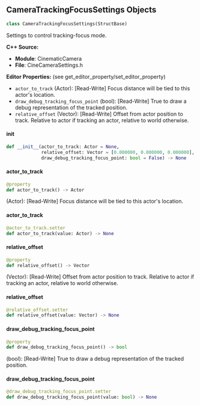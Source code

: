 ## CameraTrackingFocusSettings Objects

```python
class CameraTrackingFocusSettings(StructBase)
```

Settings to control tracking-focus mode.

**C++ Source:**

- **Module**: CinematicCamera
- **File**: CineCameraSettings.h

**Editor Properties:** (see get_editor_property/set_editor_property)

- ``actor_to_track`` (Actor):  [Read-Write] Focus distance will be tied to this actor's location.
- ``draw_debug_tracking_focus_point`` (bool):  [Read-Write] True to draw a debug representation of the tracked position.
- ``relative_offset`` (Vector):  [Read-Write] Offset from actor position to track. Relative to actor if tracking an actor, relative to world otherwise.

<a id="unreal.CameraTrackingFocusSettings.__init__"></a>

#### __init__

```python
def __init__(actor_to_track: Actor = None,
             relative_offset: Vector = [0.000000, 0.000000, 0.000000],
             draw_debug_tracking_focus_point: bool = False) -> None
```

<a id="unreal.CameraTrackingFocusSettings.actor_to_track"></a>

#### actor_to_track

```python
@property
def actor_to_track() -> Actor
```

(Actor):  [Read-Write] Focus distance will be tied to this actor's location.

<a id="unreal.CameraTrackingFocusSettings.actor_to_track"></a>

#### actor_to_track

```python
@actor_to_track.setter
def actor_to_track(value: Actor) -> None
```

<a id="unreal.CameraTrackingFocusSettings.relative_offset"></a>

#### relative_offset

```python
@property
def relative_offset() -> Vector
```

(Vector):  [Read-Write] Offset from actor position to track. Relative to actor if tracking an actor, relative to world otherwise.

<a id="unreal.CameraTrackingFocusSettings.relative_offset"></a>

#### relative_offset

```python
@relative_offset.setter
def relative_offset(value: Vector) -> None
```

<a id="unreal.CameraTrackingFocusSettings.draw_debug_tracking_focus_point"></a>

#### draw_debug_tracking_focus_point

```python
@property
def draw_debug_tracking_focus_point() -> bool
```

(bool):  [Read-Write] True to draw a debug representation of the tracked position.

<a id="unreal.CameraTrackingFocusSettings.draw_debug_tracking_focus_point"></a>

#### draw_debug_tracking_focus_point

```python
@draw_debug_tracking_focus_point.setter
def draw_debug_tracking_focus_point(value: bool) -> None
```

<a id="unreal.CameraFocusSettings"></a>
